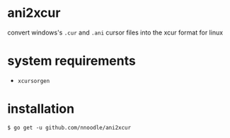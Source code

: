 # ani2xcur

convert windows's `.cur` and `.ani` cursor files into the xcur format for linux

# system requirements
- `xcursorgen`

# installation
```shell
$ go get -u github.com/nnoodle/ani2xcur
```
